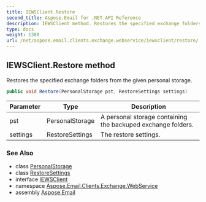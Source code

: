 ```yaml
---
title: IEWSClient.Restore
second_title: Aspose.Email for .NET API Reference
description: IEWSClient method. Restores the specified exchange folders from the given personal storage
type: docs
weight: 1380
url: /net/aspose.email.clients.exchange.webservice/iewsclient/restore/
---
```

## IEWSClient.Restore method

Restores the specified exchange folders from the given personal storage.

```csharp
public void Restore(PersonalStorage pst, RestoreSettings settings)
```

| Parameter | Type | Description |
| --- | --- | --- |
| pst | PersonalStorage | A personal storage containing the backuped exchange folders. |
| settings | RestoreSettings | The restore settings. |

### See Also

* class [PersonalStorage](../../../aspose.email.storage.pst/personalstorage/)
* class [RestoreSettings](../../restoresettings/)
* interface [IEWSClient](../)
* namespace [Aspose.Email.Clients.Exchange.WebService](../../iewsclient/)
* assembly [Aspose.Email](../../../)


